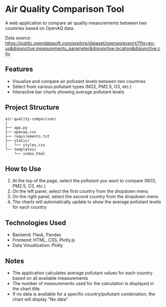 # Air Quality Comparison Tool

A web application to compare air quality measurements between two countries based on OpenAQ data.

Data source: https://public.opendatasoft.com/explore/dataset/openaq/export/?flg=en-us&disjunctive.measurements_parameter&disjunctive.location&disjunctive.city

## Features

- Visualize and compare air pollutant levels between two countries
- Select from various pollutant types (NO2, PM2.5, O3, etc.)
- Interactive bar charts showing average pollutant levels

## Project Structure

```
air-quality-comparison/
│
├── app.py               
├── openaq.csv         
├── requirements.txt     
├── static/
│   └── styles.css      
└── templates/
    └── index.html        
```

## How to Use

1. At the top of the page, select the pollutant you want to compare (NO2, PM2.5, O3, etc.)
2. On the left panel, select the first country from the dropdown menu
3. On the right panel, select the second country from the dropdown menu
4. The charts will automatically update to show the average pollutant levels for each country

## Technologies Used

- Backend: Flask, Pandas
- Frontend: HTML, CSS, Plotly.js
- Data Visualization: Plotly

## Notes

- The application calculates average pollutant values for each country based on all available measurements
- The number of measurements used for the calculation is displayed in the chart title
- If no data is available for a specific country/pollutant combination, the chart will display "No data"
